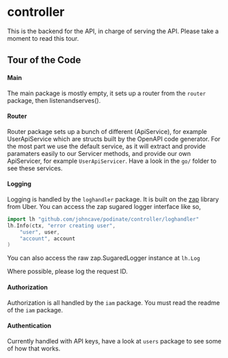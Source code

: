 # controller
This is the backend for the API, in charge of serving the API. Please take a moment to read this tour. 

## Tour of the Code
#### Main
The main package is mostly empty, it sets up a router from the `router` package, then listenandserves(). 
#### Router 
Router package sets up a bunch of different (ApiService), for example UserApiService which are structs built by the OpenAPI code generator. For the most part we use the default service, as it will extract and provide paramaters easily to our Servicer methods, and provide our own ApiServicer, for example `UserApiServicer`. Have a look in the `go/` folder to see these services.
#### Logging 
Logging is handled by the `loghandler` package. It is built on the [zap](https://github.com/uber-go/zap) library from Uber. You can access the zap sugared logger interface like so,
```go
import lh "github.com/johncave/podinate/controller/loghandler"
lh.Info(ctx, "error creating user", 
    "user", user, 
    "account", account
)
```
You can also access the raw zap.SugaredLogger instance at `lh.Log`

Where possible, please log the request ID. 
#### Authorization
Authorization is all handled by the `iam` package. You must read the readme of the `iam` package. 
#### Authentication
Currently handled with API keys, have a look at `users` package to see some of how that works. 
